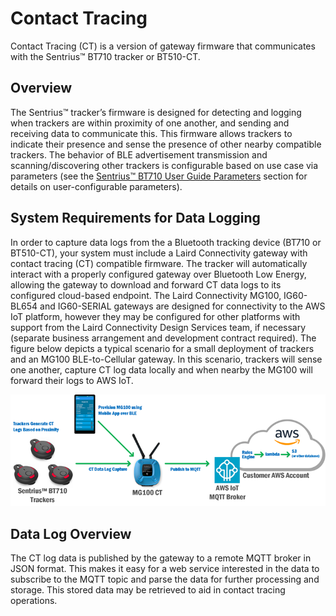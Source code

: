 # Contact Tracing

Contact Tracing (CT) is a version of gateway firmware that communicates with the Sentrius™ BT710 tracker or BT510-CT.

## Overview

The Sentrius™ tracker’s firmware is designed for detecting and logging when trackers are within proximity of one another, and sending and receiving data to communicate this. This firmware allows trackers to indicate their presence and sense the presence of other nearby compatible trackers. The behavior of BLE advertisement transmission and scanning/discovering other trackers is configurable based on use case via parameters (see the [Sentrius™ BT710 User Guide Parameters](https://www.lairdconnect.com/documentation/user-guide-sentrius-bt710) section for details on user-configurable parameters).

## System Requirements for Data Logging

In order to capture data logs from the a Bluetooth tracking device (BT710 or BT510-CT), your system must include a Laird Connectivity gateway with contact tracing (CT) compatible firmware. The tracker will automatically interact with a properly configured gateway over Bluetooth Low Energy, allowing the gateway to download and forward CT data logs to its configured cloud-based endpoint. The Laird Connectivity MG100, IG60-BL654 and IG60-SERIAL gateways are designed for connectivity to the AWS IoT platform, however they may be configured for other platforms with support from the Laird Connectivity Design Services team, if necessary (separate business arrangement and development contract required).
The figure below depicts a typical scenario for a small deployment of trackers and an MG100 BLE-to-Cellular gateway. In this scenario, trackers will sense one another, capture CT log data locally and when nearby the MG100 will forward their logs to AWS IoT.

![Contact Tracing Overview](images/contact_tracing.png)

## Data Log Overview

The CT log data is published by the gateway to a remote MQTT broker in JSON format. This makes it easy for a web service interested in the data to subscribe to the MQTT topic and parse the data for further processing and storage. This stored data may be retrieved to aid in contact tracing operations.
